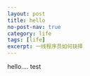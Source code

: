 ```yaml
---
layout: post
title: hello 
no-post-nav: true
category: life
tags: [life]
excerpt: 一线程序员如何抉择
---
```

hello.... test
